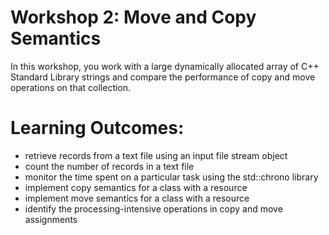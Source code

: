# Workshop 2: Move and Copy Semantics
In this workshop, you work with a large dynamically allocated array of C++ Standard Library strings and compare the performance of copy and move operations on that collection.

# Learning Outcomes:
* retrieve records from a text file using an input file stream object
* count the number of records in a text file
* monitor the time spent on a particular task using the std::chrono library
* implement copy semantics for a class with a resource
* implement move semantics for a class with a resource
* identify the processing-intensive operations in copy and move assignments
